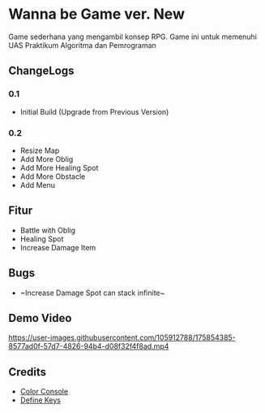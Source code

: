 # Wanna be Game ver. New
Game sederhana yang mengambil konsep RPG.
Game ini untuk memenuhi UAS Praktikum Algoritma dan Pemrograman

## ChangeLogs

### 0.1
* Initial Build (Upgrade from Previous Version)

### 0.2
* Resize Map
* Add More Oblig
* Add More Healing Spot
* Add More Obstacle
* Add Menu

## Fitur
* Battle with Oblig
* Healing Spot
* Increase Damage Item

## Bugs
* ~Increase Damage Spot can stack infinite~

## Demo Video
https://user-images.githubusercontent.com/105912788/175854385-8577ad0f-57d7-4826-94b4-d08f32f4f8ad.mp4




## Credits
* [Color Console](https://github.com/imfl/color-console)
* [Define Keys](https://upload.wikimedia.org/wikipedia/commons/3/34/Ps2_de_keyboard_scancode_set_1.svg)
